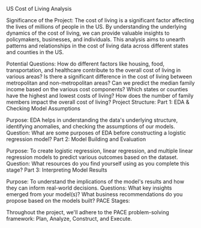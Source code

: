US Cost of Living Analysis

Significance of the Project:
The cost of living is a significant factor affecting the lives of millions of people in the US. By understanding the underlying dynamics of the cost of living, we can provide valuable insights to policymakers, businesses, and individuals. This analysis aims to unearth patterns and relationships in the cost of living data across different states and counties in the US.

Potential Questions:
How do different factors like housing, food, transportation, and healthcare contribute to the overall cost of living in various areas?
Is there a significant difference in the cost of living between metropolitan and non-metropolitan areas?
Can we predict the median family income based on the various cost components?
Which states or counties have the highest and lowest costs of living?
How does the number of family members impact the overall cost of living?
Project Structure:
Part 1: EDA & Checking Model Assumptions

Purpose: EDA helps in understanding the data's underlying structure, identifying anomalies, and checking the assumptions of our models.
Question: What are some purposes of EDA before constructing a logistic regression model?
Part 2: Model Building and Evaluation

Purpose: To create logistic regression, linear regression, and multiple linear regression models to predict various outcomes based on the dataset.
Question: What resources do you find yourself using as you complete this stage?
Part 3: Interpreting Model Results

Purpose: To understand the implications of the model's results and how they can inform real-world decisions.
Questions:
What key insights emerged from your model(s)?
What business recommendations do you propose based on the models built?
PACE Stages:

Throughout the project, we'll adhere to the PACE problem-solving framework: Plan, Analyze, Construct, and Execute.
